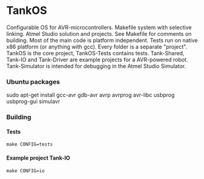 # TankOS

Configurable OS for AVR-microcontrollers. Makefile system with selective linking. Atmel Studio solution and projects.
See Makefile for comments on building.
Most of the main code is platform independent.
Tests run on native x86 platform (or anything with gcc).
Every folder is a separate "project". TankOS is the core project, TankOS-Tests contains tests.
Tank-Shared, Tank-IO and Tank-Driver are example projects for a AVR-powered robot.
Tank-Simulator is intended for debugging in the Atmel Studio Simulator.

### Ubuntu packages
sudo apt-get install gcc-avr gdb-avr avrp avrprog avr-libc usbprog usbprog-gui simulavr

### Building
#### Tests
```make CONFIG=tests```
#### Example project Tank-IO
```make CONFIG=io```
